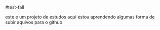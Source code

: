 #test-fall


este e um projeto de estudos  aqui estou aprendendo algumas forma de subir aquivos para o 
github 